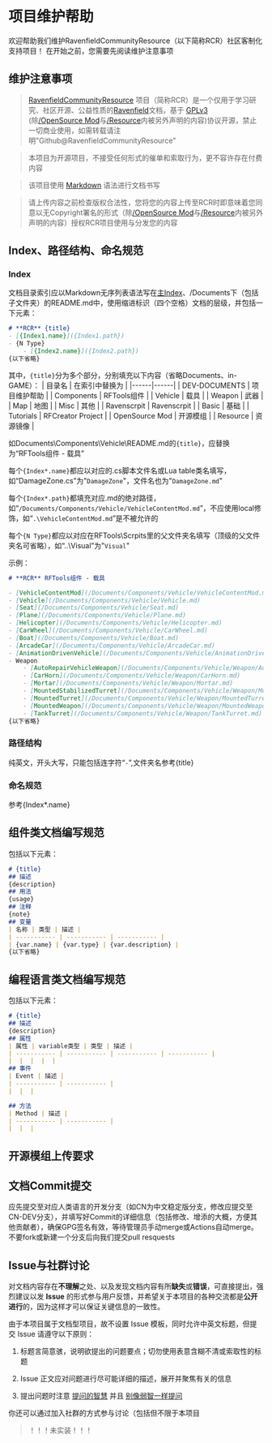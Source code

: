 # 项目维护帮助

欢迎帮助我们维护RavenfieldCommunityResource（以下简称RCR）社区客制化支持项目！
在开始之前，您需要先阅读维护注意事项

## 维护注意事项

> [RavenfieldCommunityResource](/) 项目（简称RCR）是一个仅用于学习研究、社区开源、公益性质的[Ravenfield](https://ravenfieldgame.com/)文档，基于 [GPLv3](LICENSE) (除[/OpenSource Mod](/OpenSource%20Mod)与[/Resource](/Resource)内被另外声明的内容)协议开源，禁止一切商业使用，如需转载请注明"Github@RavenfieldCommunityResource"

> 本项目为开源项目，不接受任何形式的催单和索取行为，更不容许存在付费内容

> 该项目使用 [Markdown](https://zh.wikipedia.org/zh-cn/Markdown) 语法进行文档书写

> 请上传内容之前检查版权合法性，您将您的内容上传至RCR时即意味着您同意以无Copyright署名的形式（除[/OpenSource Mod](/OpenSource%20Mod)与[/Resource](/Resource)内被另外声明的内容）授权RCR项目使用与分发您的内容

## Index、路径结构、命名规范

### Index

文档目录索引应以Markdown无序列表语法写在[主Index](/INDEX.md)、/Documents下（包括子文件夹）的README.md中，使用缩进标识（四个空格）文档的层级，并包括一下元素：
```markdown
# **RCR** {title}
- [{Index1.name}]({Index1.path})
- {N Type}
    - [{Index2.name}]({Index2.path})
{以下省略}
```

其中，`{title}`分为多个部分，分别填充以下内容（省略Documents、in-GAME）：
| 目录名 | 在索引中替换为 |
|------|------|
| DEV-DOCUMENTS | 项目维护帮助 |
| Components | RFTools组件 |
| Vehicle | 载具 |
| Weapon | 武器 |
| Map | 地图 |
| Misc | 其他 |
| Ravenscrpit | Ravenscrpit |
| Basic | 基础 |
| Tutorials | RFCreator Project |
| OpenSource Mod | 开源模组 |
| Resource | 资源镜像 |

如Documents\Components\Vehicle\README.md的`{title}`，应替换为“RFTools组件 - 载具”

每个`{Index*.name}`都应以对应的.cs脚本文件名或Lua table类名填写，如“DamageZone.cs”为"`DamageZone`"，文件名也为"`DamageZone.md`"

每个`{Index*.path}`都填充对应.md的绝对路径，如“`/Documents/Components/Vehicle/VehicleContentMod.md`”，不应使用local修饰，如“`.\VehicleContentMod.md`”是不被允许的

每个`{N Type}`都应以对应在RFTools\Scrpits里的父文件夹名填写（顶级的父文件夹名可省略），如“..\Visual”为"`Visual`"



示例：

```markdown
# **RCR** RFTools组件 - 载具

- [VehicleContentMod](/Documents/Components/Vehicle/VehicleContentMod.md) 载具导出配置
- [Vehicle](/Documents/Components/Vehicle/Vehicle.md)
- [Seat](/Documents/Components/Vehicle/Seat.md)
- [Plane](/Documents/Components/Vehicle/Plane.md)
- [Helicopter](/Documents/Components/Vehicle/Helicopter.md)
- [CarWheel](/Documents/Components/Vehicle/CarWheel.md)
- [Boat](/Documents/Components/Vehicle/Boat.md)
- [ArcadeCar](/Documents/Components/Vehicle/ArcadeCar.md)
- [AnimationDrivenVehicle](/Documents/Components/Vehicle/AnimationDrivenVehicle.md)
- Weapon
    - [AutoRepairVehicleWeapon](/Documents/Components/Vehicle/Weapon/AutoRepairVehicleWeapon.md)
    - [CarHorn](/Documents/Components/Vehicle/Weapon/CarHorn.md)
    - [Mortar](/Documents/Components/Vehicle/Weapon/Mortar.md)
    - [MountedStabilizedTurret](/Documents/Components/Vehicle/Weapon/MountedStabilizedTurret.md)
    - [MountedTurret](/Documents/Components/Vehicle/Weapon/MountedTurret.md)
    - [MountedWeapon](/Documents/Components/Vehicle/Weapon/MountedWeapon.md)
    - [TankTurret](/Documents/Components/Vehicle/Weapon/TankTurret.md)
{以下省略}
```

### 路径结构

纯英文，开头大写，只能包括连字符“`-`”,文件夹名参考{title}

### 命名规范

参考{Index*.name}

## 组件类文档编写规范

包括以下元素：
```markdown
# {title}
## 描述
{description}
## 用法
{usage}
## 注释
{note}
## 变量
| 名称 | 类型 | 描述 |
| ----------- | ----------- | ----------- |
| {var.name} | {var.type} | {var.description} |
{以下省略}
```

## 编程语言类文档编写规范

包括以下元素：
```markdown
# {title}
## 描述
{description}
## 属性
| 属性 | variable类型 | 类型 | 描述 |
| ----------- | ----------- | ----------- | ----------- |
|  |  |  |  |
## 事件
| Event | 描述 |
| ----------- | ----------- |
|  |  |

## 方法
| Method | 描述 |
| ----------- | ----------- |
|  |  |
```

## 开源模组上传要求

## 文档Commit提交

应先提交至对应人类语言的开发分支（如CN为中文稳定版分支，修改应提交至CN-DEV分支），并填写好Commit的详细信息（包括修改、增添的大概，方便其他贡献者），确保GPG签名有效，等待管理员手动merge或Actions自动merge。不要fork或新建一个分支后向我们提交pull resquests

## Issue与社群讨论

对文档内容存在**不理解**之处、以及发现文档内容有所**缺失**或**错误**，可直接提出，强烈建议以发 **Issue** 的形式参与用户反馈，并希望关于本项目的各种交流都是**公开进行**的，因为这样才可以保证关键信息的一致性。

由于本项目属于文档型项目，故不设置 Issue 模板，同时允许中英文标题，但提交 Issue 请遵守以下原则：

1. 标题言简意骇，说明欲提出的问题要点；切勿使用表意含糊不清或索取性的标题

2. Issue 正文应对问题进行尽可能详细的描述，展开并聚焦有关的信息

3.  提出问题时注意 [提问的智慧](https://github.com/ryanhanwu/How-To-Ask-Questions-The-Smart-Way/blob/main/README-zh_CN.md) 并且 [别像弱智一样提问](https://github.com/tangx/Stop-Ask-Questions-The-Stupid-Ways)

你还可以通过加入社群的方式参与讨论（包括但不限于本项目
> ！！！未实装！！！
